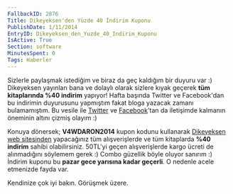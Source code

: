 ```yaml
---
FallbackID: 2876
Title: Dikeyeksen'den Yüzde 40 İndirim Kuponu
PublishDate: 1/11/2014
EntryID: Dikeyeksen_den_Yuzde_40_Indirim_Kuponu
IsActive: True
Section: software
MinutesSpent: 0
Tags: Haberler
---
```

Sizlerle paylaşmak istediğim ve biraz da geç kaldığım bir duyuru var :)
Dikeyeksen yayınları bana ve dolaylı olarak sizlere kıyak geçerek **tüm
kitaplarında %40 indirim** yapıyor! Hafta başında Twitter ve
Facebook'dan bu indirimin duyurusunu yapmıştım fakat bloga yazacak
zamanı bulamamıştım. Bu vesile ile
[Twitter](http://www.twitter.com/daronyondem) ve
[Facebook](http://www.facebook.com/daronyoendem)'tan da iletişimde
kalmanın öneminin altını çizmiş olayım :)

Konuya dönersek; **V4WDARON2014** kupon kodunu kullanarak [Dikeyeksen
web sitesinden](http://www.dikeyeksen.com) yapacağınız tüm
alışverişlerde ve tüm kitaplarda **%40 indirim** sahibi olabilirsiniz.
50TL'yi geçen alışverişlerde kargo ücreti de alınmadığını söylemem gerek
:) Combo güzellik böyle oluyor sanırım :) İndirim kuponu bu **pazar gece
yarısına kadar geçerli**. O nedenle acele etmenizde fayda var.

Kendinize çok iyi bakın. Görüşmek üzere.


